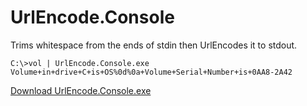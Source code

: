 # UrlEncode.Console
Trims whitespace from the ends of stdin then UrlEncodes it to stdout.


    C:\>vol | UrlEncode.Console.exe
    Volume+in+drive+C+is+OS%0d%0a+Volume+Serial+Number+is+0AA8-2A42

[Download UrlEncode.Console.exe](https://github.com/tekkies/UrlEncode.Console/blob/master/bin/Release/UrlEncode.Console.exe)